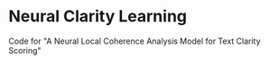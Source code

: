 Neural Clarity Learning
==
Code for "A Neural Local Coherence Analysis Model for Text Clarity Scoring"

